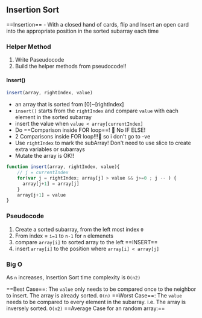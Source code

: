## Insertion Sort 
==Insertion== - With a closed hand of cards, flip and Insert an open card into the appropriate position in the sorted subarray each time

### Helper Method 
1. Write Paseudocode
2. Build the helper methods from pseudocode!!
#### Insert()
``` js
insert(array, rightIndex, value)
```
- an array that is sorted from [0]~[rightIndex]
- `insert()` starts from the `rightIndex` and compare `value` with each element in the sorted subarray
- insert the value when `value < array[currentIndex]`
- Do ==Comparison inside FOR loop==! 👏 No IF ELSE!
- 2 Comparisons inside FOR loop!!!👏  so i don't go to -ve
- Use `rightIndex` to mark the subArray! Don't need to use slice to create extra variables or subarrays
- Mutate the array is OK!!
``` js
function insert(array, rightIndex, value){
    // j = currentIndex
	for(var j = rightIndex; array[j] > value && j>=0 ; j -- ) {
	  array[j+1] = array[j]
	}
	array[j+1] = value
}
```

### Pseudocode
1. Create a sorted subarray, from the left most index `0`
2. From index = `i=1` to `n-1` for `n` elemenets
3. compare `array[i]` to sorted array to the left ==INSERT==
4. insert `array[i]` to the position where `array[i] < array[j]`

### Big O
As `n` increases, Insertion Sort time complexity is `O(n2)`

==Best Case==: The `value` only needs to be compared once to the neighbor to insert. The array is already sorted. `O(n)`
==Worst Case==: The `value` needs to be compared to every element in the subarray. i.e. The array is inversely sorted. `O(n2)`
==Average Case for an random array:==